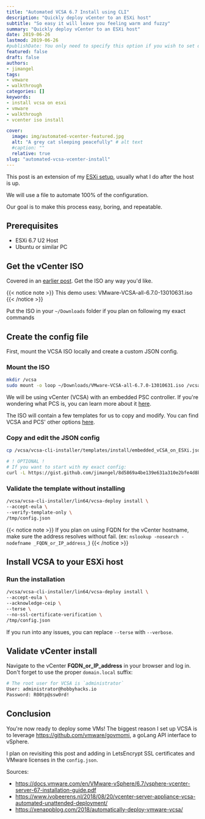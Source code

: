 ```yaml
---
title: "Automated VCSA 6.7 Install using CLI"
description: "Quickly deploy vCenter to an ESXi host"
subtitle: "So easy it will leave you feeling warm and fuzzy"
summary: "Quickly deploy vCenter to an ESXi host"
date: 2019-06-26
lastmod: 2019-06-26
#publishDate: You only need to specify this option if you wish to set date in the future but publish the page now.
featured: false
draft: false
authors:
- jimangel
tags:
- vmware
- walkthrough
categories: []
keywords:
- install vcsa on esxi
- vmware
- walkthrough
- vcenter iso install

cover:
  image: img/automated-vcenter-featured.jpg
  alt: "A grey cat sleeping peacefully" # alt text
  #caption: ""
  relative: true
slug: "automated-vcsa-vcenter-install"
---
```


This post is an extension of my [ESXi setup](/posts/scripted-esxi-6-7-install-to-usb), usually what I do after the host is up.

We will use a file to automate 100% of the configuration.

Our goal is to make this process easy, boring, and repeatable.

## Prerequisites
* ESXi 6.7 U2 Host
* Ubuntu or similar PC

## Get the vCenter ISO

Covered in an [earlier post](/posts/scripted-esxi-6-7-install-to-usb#get-vmware-isos). Get the ISO any way you'd like.

{{< notice note >}}
This demo uses: VMware-VCSA-all-6.7.0-13010631.iso
{{< /notice >}}

Put the ISO in your `~/Downloads` folder if you plan on following my exact commands

## Create the config file

First, mount the VCSA ISO locally and create a custom JSON config.

### Mount the ISO

```bash
mkdir /vcsa
sudo mount -o loop ~/Downloads/VMware-VCSA-all-6.7.0-13010631.iso /vcsa
```

We will be using vCenter (VCSA) with an embedded PSC controller. If you're wondering what PCS is, you can learn more about it [here](https://emadyounis.com/vcenter-server-architecture-part-1-the-basics/).

The ISO will contain a few templates for us to copy and modify. You can find VCSA and PCS' other options [here](https://docs.vmware.com/en/VMware-vSphere/6.5/com.vmware.vsphere.install.doc/GUID-A1777A0B-9FD6-4DE7-AC37-7B3181D13032.html). 

### Copy and edit the JSON config

```bash
cp /vcsa/vcsa-cli-installer/templates/install/embedded_vCSA_on_ESXi.json /tmp/config.json

# ! OPTIONAL !
# If you want to start with my exact config:
curl -L https://gist.github.com/jimangel/8d5869a4be139e631a310e2bfe4d8b81/raw > /tmp/config.json
```

### Validate the template without installing
```bash
/vcsa/vcsa-cli-installer/lin64/vcsa-deploy install \
--accept-eula \
--verify-template-only \
/tmp/config.json
```

{{< notice note >}}
If you plan on using FQDN for the vCenter hostname, make sure the address resolves without fail. (ex: `nslookup -nosearch -nodefname _FQDN_or_IP_address_`)
{{< /notice >}}

## Install VCSA to your ESXi host

### Run the installation
```bash
/vcsa/vcsa-cli-installer/lin64/vcsa-deploy install \
--accept-eula \
--acknowledge-ceip \
--terse \
--no-ssl-certificate-verification \
/tmp/config.json
```

If you run into any issues, you can replace `--terse` with `--verbose`.



## Validate vCenter install

Navigate to the vCenter **FQDN_or_IP_address** in your browser and log in. Don't forget to use the proper `domain.local` suffix:

```bash
# The root user for VCSA is `administrator`
User: administrator@hobbyhacks.io  
Password: R00tp@ssw0rd!
```

## Conclusion

You're now ready to deploy some VMs! The biggest reason I set up VCSA is to leverage https://github.com/vmware/govmomi, a goLang API interface to vSphere.

I plan on revisiting this post and adding in LetsEncrypt SSL certificates and VMware licenses in the `config.json`.

Sources:

- https://docs.vmware.com/en/VMware-vSphere/6.7/vsphere-vcenter-server-67-installation-guide.pdf
- https://www.ivobeerens.nl/2018/08/20/vcenter-server-appliance-vcsa-automated-unattended-deployment/
- https://xenappblog.com/2018/automatically-deploy-vmware-vcsa/